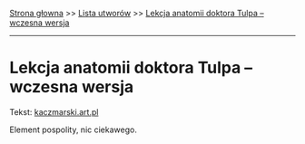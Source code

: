[Strona głowna](../index.md) >> [Lista utworów](../list.md) >> [Lekcja anatomii doktora Tulpa – wczesna wersja](251.md)

---

# Lekcja anatomii doktora Tulpa – wczesna wersja

Tekst: [kaczmarski.art.pl](https://www.kaczmarski.art.pl/tworczosc/wiersze/lekcja-anatomii-doktora-tulpa-wczesna-wersja/)

Element pospolity, nic ciekawego.